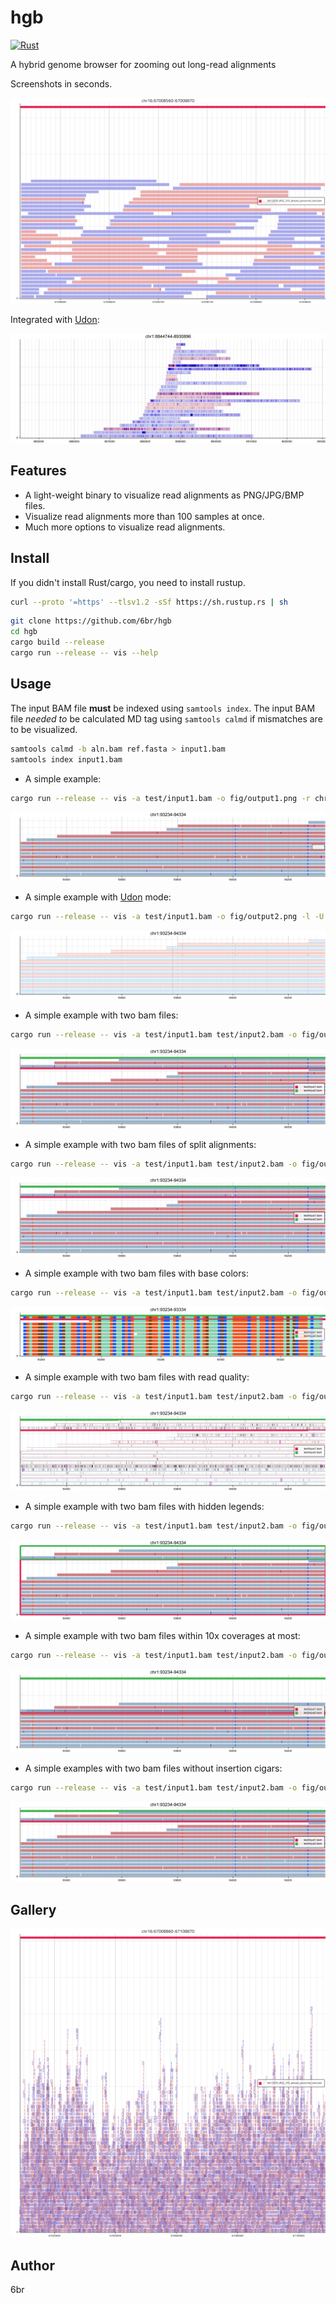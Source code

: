 # hgb

[![Rust](https://github.com/6br/hgb/actions/workflows/rust.yml/badge.svg)](https://github.com/6br/hgb/actions/workflows/rust.yml)

A hybrid genome browser for zooming out long-read alignments

Screenshots in seconds.

![alignments](fig/alignments.png)

Integrated with [Udon](https://github.com/ocxtal/udon):

![udon](fig/udon.png)

## Features

* A light-weight binary to visualize read alignments as PNG/JPG/BMP files.
* Visualize read alignments more than 100 samples at once.
* Much more options to visualize read alignments.

## Install

If you didn't install Rust/cargo, you need to install rustup.

```bash
curl --proto '=https' --tlsv1.2 -sSf https://sh.rustup.rs | sh
```

```bash
git clone https://github.com/6br/hgb
cd hgb
cargo build --release
cargo run --release -- vis --help
```

## Usage

The input BAM file **must** be indexed using `samtools index`. The input BAM file *needed to* be calculated MD tag using `samtools calmd` if mismatches are to be visualized.

```bash
samtools calmd -b aln.bam ref.fasta > input1.bam
samtools index input1.bam
```

* A simple example:

```bash
cargo run --release -- vis -a test/input1.bam -o fig/output1.png -r chr1:93234-94334
```

![output1](fig/output1.png)

* A simple example with [Udon](https://github.com/ocxtal/udon) mode:

```bash
cargo run --release -- vis -a test/input1.bam -o fig/output2.png -l -U -r chr1:93234-94334
```

![output2](fig/output2.png)

* A simple example with two bam files:

```bash
cargo run --release -- vis -a test/input1.bam test/input2.bam -o fig/output3.png -r chr1:93234-94334
```

![output3](fig/output3.png)

* A simple example with two bam files of split alignments:

```bash
cargo run --release -- vis -a test/input1.bam test/input2.bam -o fig/output4.png -r chr1:93234-94334 -s
```

![output4](fig/output4.png)

* A simple example with two bam files with base colors:

```bash
cargo run --release -- vis -a test/input1.bam test/input2.bam -o fig/output5.png -r chr1:93234-93334 -B
```

![output5](fig/output5.png)

* A simple example with two bam files with read quality:

```bash
cargo run --release -- vis -a test/input1.bam test/input2.bam -o fig/output6.png -r chr1:93234-94334 -q
```

![output6](fig/output6.png)

* A simple example with two bam files with hidden legends:

```bash
cargo run --release -- vis -a test/input1.bam test/input2.bam -o fig/output7.png -r chr1:93234-94334 -l
```

![output7](fig/output7.png)

* A simple example with two bam files within 10x coverages at most:

```bash
cargo run --release -- vis -a test/input1.bam test/input2.bam -o fig/output8.png -r chr1:93234-94334 -m 10
```

![output8](fig/output8.png)

* A simple examples with two bam files without insertion cigars:

```bash
cargo run --release -- vis -a test/input1.bam test/input2.bam -o fig/output9.png -r chr1:93234-94334 -I
```

![output9](fig/output9.png)

## Gallery

![large](fig/large.png)

## Author

6br
